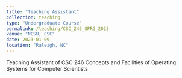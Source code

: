 ```yaml
---
title: "Teaching Assistant"
collection: teaching
type: "Undergraduate Course"
permalink: /teaching/CSC_246_SPRG_2023
venue: "NCSU, CSC"
date: 2023-01-09
location: "Raleigh, NC"
---
```


Teaching Assistant of CSC 246 Concepts and Facilities of Operating Systems for Computer Scientists